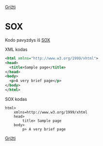 <!-- markdownlint-disable-next-line MD041 -->
[Grįžti](../index.md)

# SOX

Kodo pavyzdys iš [SOX][wiki:sox]

XML kodas

```xml
<html xmlns="http://www.w3.org/1999/xhtml">
<head>
  <title>Sample page</title>
</head>
<body>
  <p>A very brief page</p>
</body>
</html>
```

SOX kodas

```sox
html>
    xmlns=http://www.w3.org/1999/xhtml
    head>
        title> Sample page
    body>
        p> A very brief page
```

[Grįžti](../index.md)

[wiki:sox]: <https://en.wikipedia.org/wiki/Simple_Outline_XML>
